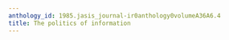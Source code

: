 ```yaml
---
anthology_id: 1985.jasis_journal-ir0anthology0volumeA36A6.4
title: The politics of information
---
```

